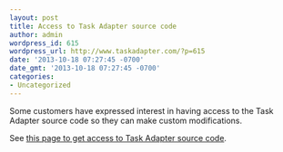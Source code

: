 ```yaml
---
layout: post
title: Access to Task Adapter source code
author: admin
wordpress_id: 615
wordpress_url: http://www.taskadapter.com/?p=615
date: '2013-10-18 07:27:45 -0700'
date_gmt: '2013-10-18 07:27:45 -0700'
categories:
- Uncategorized
---
```

<p>Some customers have expressed interest in having access to the Task Adapter source code so they can make custom modifications.

See <a href="/access-to-source-code/" title="Access to source code">this page to get access to Task Adapter source code</a>.</p>
